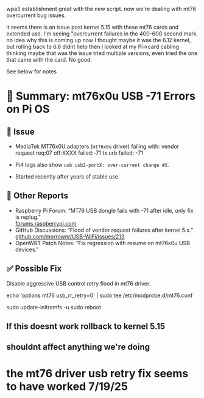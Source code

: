 wpa3 establishment great with the new script. now we're dealing with mt76 overcurrent bug issues.

it seems there is an issue post kernel 5.15 with these mt76 cards and extended use.
I'm seeing "overcurrent failures in the 400-600 second mark. no idea why this is coming up now 
I thought maybe it was the 6.12 kernel, but rolling back to 6.6 didnt help
then i looked at my Pi->card cabling thinking maybe that was the issue
tried multiple versions, even tried the one that came with the card. No good.

See below for notes
# 📝 Summary: mt76x0u USB -71 Errors on Pi OS

## 📌 Issue
- MediaTek MT76x0U adapters (`mt76x0u` driver) failing with:
vendor request req:07 off:XXXX failed:-71
tx urb failed: -71

- Pi4 logs also show `usb usb2-portX: over-current change #X`.
- Started recently after years of stable use.

## 🐛 Other Reports
- Raspberry Pi Forum: “MT76 USB dongle fails with -71 after idle, only fix is replug.”  
[forums.raspberrypi.com](https://forums.raspberrypi.com/viewtopic.php?t=385383)
- GitHub Discussions: “Flood of vendor request failures after kernel 5.x.”  
[github.com/morrownr/USB-WiFi/issues/213](https://github.com/morrownr/USB-WiFi/issues/213)
- OpenWRT Patch Notes: “Fix regression with resume on mt76x0u USB devices.”


## ✅ Possible Fix
Disable aggressive USB control retry flood in mt76 driver.

echo 'options mt76 usb_rr_retry=0' | sudo tee /etc/modprobe.d/mt76.conf

sudo update-initramfs -u
sudo reboot

## If this doesnt work rollback to kernel 5.15
## shouldnt affect anything we're doing

# the mt76 driver usb retry fix seems to have worked 7/19/25
